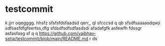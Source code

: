 # testcommit
k
jjrr
oqegggg.
hhsfz
sfsfsfdsfaadsd  qerr,,  ql
sfcccsd q qb
sfsdfsaaaasdqwji
sdfsasfdfgfeertss,dfg
sfdsdfsdfsdfasdsdi
afadafgfk
asfewfh
fdssgr
asfasfasg
sf
  q q
https://github.com/vaibhav-setia/testcommit/blob/main/README.md
r
ds
